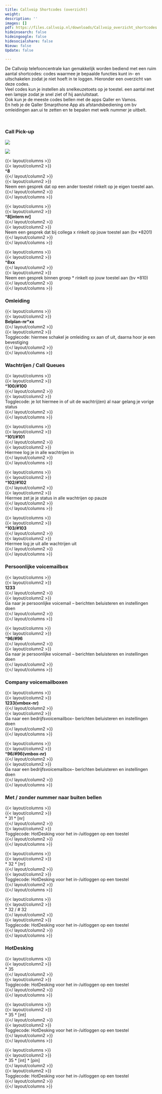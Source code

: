 ```yaml
---
title: Callvoip Shortcodes (overzicht)
weight: 
description: ''
images: []
pdf: https://files.callvoip.nl/downloads/Callvoip_overzicht_shortcodes.pdf
hideinsearch: false
hideingoogle: false
hidesocialshare: false
Nieuw: false
Update: false

---
```

De Callvoip telefooncentrale kan gemakkelijk worden bediend met een ruim aantal shortcodes: codes waarmee je bepaalde functies kunt in- en uitschakelen zodat je niet hoeft in te loggen. Hieronder een overzicht van deze codes.  
Veel codes kun je instellen als snelkeuzetoets op je toestel. een aantal met een lampje zodat je snel ziet of hij aan/uitstaat.  
Ook kun je de meeste codes bellen met de apps Qaller en Vamos.   
En heb je de Qaller Smarpthone App als afstandsbediening om bv omleidingen aan.ui te zetten en te bepalen met welk nummer je uitbelt.

<br>

### Call Pick-up

![](https://res.cloudinary.com/callvoip/image/upload/v1578041990/shortcodes-1_royeu2.jpg)

![](https://res.cloudinary.com/callvoip/image/upload/v1578042005/shortcodes-2_d5jvnw.jpg)

{{< layout/columns >}}  
{{< layout/column2 >}}  
\***8**  
{{</ layout/column2 >}}  
{{< layout/column2 >}}  
Neem een gesprek dat op een ander toestel rinkelt op je eigen toestel aan.  
{{</ layout/column2 >}}  
{{</ layout/columns >}}

{{< layout/columns >}}  
{{< layout/column2 >}}  
\***8\[intern nr\]**  
{{</ layout/column2 >}}  
{{< layout/column2 >}}  
Neem een gesprek dat bij collega x rinkelt op jouw toestel aan (bv *8201)  
{{</ layout/column2 >}}  
{{</ layout/columns >}}

{{< layout/columns >}}  
{{< layout/column2 >}}  
\***8xx**  
{{</ layout/column2 >}}  
{{< layout/column2 >}}  
Neem een gesprek binnen groep * rinkelt op jouw toestel aan (bv *810)  
{{</ layout/column2 >}}  
{{</ layout/columns >}}

### Omleiding

{{< layout/columns >}}  
{{< layout/column2 >}}  
**Belplan-nr*xx**  
{{</ layout/column2 >}}  
{{< layout/column2 >}}  
Togglecode: hiermee schakel je omleiding xx aan of uit, daarna hoor je een bevestiging  
{{</ layout/column2 >}}  
{{</ layout/columns >}}

### Wachtrijen / Call Queues

{{< layout/columns >}}  
{{< layout/column2 >}}  
\***100/#100**  
{{</ layout/column2 >}}  
{{< layout/column2 >}}  
Togglecode: je lot hiermee in of uit de wachtrij(en) al naar gelang je vorige status  
{{</ layout/column2 >}}  
{{</ layout/columns >}}

{{< layout/columns >}}  
{{< layout/column2 >}}  
\***101/#101**  
{{</ layout/column2 >}}  
{{< layout/column2 >}}  
Hiermee log je in alle wachtrijen in  
{{</ layout/column2 >}}  
{{</ layout/columns >}}

{{< layout/columns >}}  
{{< layout/column2 >}}  
\***102/#102**  
{{</ layout/column2 >}}  
{{< layout/column2 >}}  
Hiermee zet je je status in alle wachtrijen op pauze  
{{</ layout/column2 >}}  
{{</ layout/columns >}}

{{< layout/columns >}}  
{{< layout/column2 >}}  
\***103/#103**  
{{</ layout/column2 >}}  
{{< layout/column2 >}}  
Hiermee log je uit alle wachtrijen uit  
{{</ layout/column2 >}}  
{{</ layout/columns >}}

### Persoonlijke voicemailbox

{{< layout/columns >}}  
{{< layout/column2 >}}  
**1233**  
{{</ layout/column2 >}}  
{{< layout/column2 >}}  
Ga naar je persoonlijke voicemail – berichten beluisteren en instellingen doen  
{{</ layout/column2 >}}  
{{</ layout/columns >}}

{{< layout/columns >}}  
{{< layout/column2 >}}  
\***96/#96**  
{{</ layout/column2 >}}  
{{< layout/column2 >}}  
Ga naar je persoonlijke voicemail – berichten beluisteren en instellingen doen  
{{</ layout/column2 >}}  
{{</ layout/columns >}}

### Company voicemailboxen

{{< layout/columns >}}  
{{< layout/column2 >}}  
**1233(vmbox-nr)**  
{{</ layout/column2 >}}  
{{< layout/column2 >}}  
Ga naar een bedrijfsvoicemailbox– berichten beluisteren en instellingen doen  
{{</ layout/column2 >}}  
{{</ layout/columns >}}

{{< layout/columns >}}  
{{< layout/column2 >}}  
\***96/#96(vmbox-nr)**  
{{</ layout/column2 >}}  
{{< layout/column2 >}}  
Ga naar een bedrijfsvoicemailbox– berichten beluisteren en instellingen doen  
{{</ layout/column2 >}}  
{{</ layout/columns >}}

### Met / zonder nummer naar buiten bellen

{{< layout/columns >}}  
{{< layout/column2 >}}  
\* 31 * \[nr\]  
{{</ layout/column2 >}}  
{{< layout/column2 >}}  
Togglecode: HotDesking voor het in-/uitloggen op een toestel  
{{</ layout/column2 >}}  
{{</ layout/columns >}}

{{< layout/columns >}}  
{{< layout/column2 >}}  
\* 32 * \[nr\]  
{{</ layout/column2 >}}  
{{< layout/column2 >}}  
Togglecode: HotDesking voor het in-/uitloggen op een toestel  
{{</ layout/column2 >}}  
{{</ layout/columns >}}

{{< layout/columns >}}  
{{< layout/column2 >}}  
\* 32 / # 32  
{{</ layout/column2 >}}  
{{< layout/column2 >}}  
Togglecode: HotDesking voor het in-/uitloggen op een toestel  
{{</ layout/column2 >}}  
{{</ layout/columns >}}

### HotDesking

{{< layout/columns >}}  
{{< layout/column2 >}}  
\* 35  
{{</ layout/column2 >}}  
{{< layout/column2 >}}  
Togglecode: HotDesking voor het in-/uitloggen op een toestel  
{{</ layout/column2 >}}  
{{</ layout/columns >}}

{{< layout/columns >}}  
{{< layout/column2 >}}  
\* 35 * \[int\]  
{{</ layout/column2 >}}  
{{< layout/column2 >}}  
Togglecode: HotDesking voor het in-/uitloggen op een toestel  
{{</ layout/column2 >}}  
{{</ layout/columns >}}

{{< layout/columns >}}  
{{< layout/column2 >}}  
\* 35 * \[int\] * \[pin\]  
{{</ layout/column2 >}}  
{{< layout/column2 >}}  
Togglecode: HotDesking voor het in-/uitloggen op een toestel  
{{</ layout/column2 >}}  
{{</ layout/columns >}}